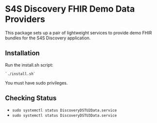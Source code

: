 # S4S Discovery FHIR Demo Data Providers

This package sets up a pair of lightweight services to provide demo FHIR bundles for the S4S Discovery application.

## Installation

Run the install.sh script:

    `./install.sh`

You must have sudo privileges.

## Checking Status

- `sudo systemctl status DiscoveryDSTU2Data.service`
- `sudo systemctl status DiscoveryDSTU3Data.service`
